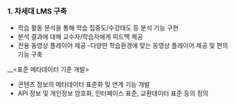 ### 1. 차세대 LMS 구축
+ 학습 활동 분석을 통해 학습 집중도/수강태도 등 분석 기능 구현 
+ 분석 결과에 대해 교수자/학습자에게 피드백 제공
+ 전용 동영상 플레이어 제공
   -다양한 학습환경에 맞는 동영상 플레이어 제공 및 편의 기능 구축

__<표준 메타데이터 기준 개발> 
+ 콘텐츠 정보의 메타데이터 표준화 및 연계 기능 개발
+ API 정보 및 개인정보 암호화, 인터페이스 표준, 교환데이터 표준 등의 정의
